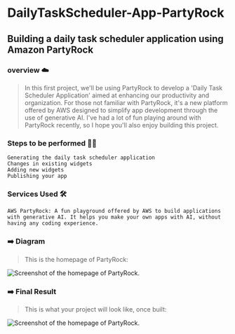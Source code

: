 # DailyTaskScheduler-App-PartyRock


## Building a daily task scheduler application using Amazon PartyRock 


### overview ☁️


> In this first project, we'll be using PartyRock to develop a 'Daily Task Scheduler Application' aimed at enhancing our productivity and organization. For those not familiar with PartyRock, it's a new         platform offered by AWS designed to simplify app development through the use of generative AI. I've had a lot of fun playing around with PartyRock recently, so I hope you'll also enjoy building this          project.


### Steps to be performed 👩‍💻


    Generating the daily task scheduler application
    Changes in existing widgets
    Adding new widgets
    Publishing your app


### Services Used 🛠

    AWS PartyRock: A fun playground offered by AWS to build applications with generative AI. It helps you make your own apps with AI, without having any coding experience.


### ➡️ Diagram

> This is the homepage of PartyRock:

![Screenshot of the homepage of PartyRock.]()



### ➡️ Final Result

> This is what your project will look like, once built:


![Screenshot of the homepage of PartyRock.]()
